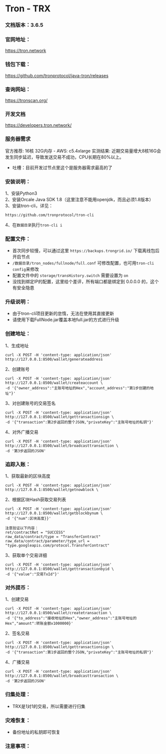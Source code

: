 # Tron - TRX

### 文档版本：3.6.5

### 官网地址：
https://tron.network

### 钱包下载：
https://github.com/tronprotocol/java-tron/releases

### 查询网站：
https://tronscan.org/

### 开发文档
https://developers.tron.network/

### 服务器需求
官方推荐: 16核 32G内存 - AWS: c5.4xlarge
实测结果: 近期交易量增大8核16G会发生同步延迟，导致发送交易不成功，CPU长期在80%以上。
* 吐槽：目前开发过节点里这个是服务器需求最高的了

### 安装说明：
1、安装Python3  
2、安装Orcale Java SDK 1.8（这里注意不能用openjdk，而且必须1.8版本）  
3、安装tron-cli，详见：
```
https://github.com/tronprotocol/tron-cli
```
4、在`数据目录`执行`tron-cli i`

### 配置文件：
* 首次同步较慢，可以通过这里 `https://backups.trongrid.io/` 下载离线包后开启节点
* `/数据目录/tron_nodes/fullnode/full.conf` 可修改配置，也可用`tron-cli config`来修改
* 配置文件中的 `storage/transHistory.switch` 需要设置为 `on` 
* 没找到绑定IP的配置，这里给个差评，所有端口都是绑定到 0.0.0.0 的，这个有安全隐患

### 升级说明：
* 由于tron-cli项目更新的怠惰，无法在使用其直接更新
* 请使用下载FullNode.jar覆盖本地full.jar的方式进行升级

### 创建地址：
1、生成地址
```
curl -X POST -H 'content-type: application/json' http://127.0.0.1:8500/wallet/generateaddress
```
2、创建账号
```
curl -X POST -H 'content-type: application/json' http://127.0.0.1:8500/wallet/createaccount \
-d '{"owner_address":"主账号地址的Hex","account_address":"第1步创建的地址"}'
```
3、对创建账号的交易签名
```
curl -X POST -H 'content-type: application/json' http://127.0.0.1:8500/wallet/gettransactionsign \
-d '{"transaction":第2步返回的整个JSON,"privateKey":"主账号地址的私钥"}'
```
4、对外广播交易
```
curl -X POST -H 'content-type: application/json' http://127.0.0.1:8500/wallet/broadcasttransaction \
-d '第3步返回的JSON'
```

### 追踪入账：
1、获取最新的区块高度
```
curl -X POST -H 'content-type: application/json' http://127.0.0.1:8500/wallet/getnowblock \
```
2、根据区块Hash获取交易列表
```
curl -X POST -H 'content-type: application/json' http://127.0.0.1:8500/wallet/getblockbynum \
-d '{"num":区块高度}}'  

注意验证以下内容：
ret/contractRet = "SUCCESS"
raw_data/contract/type = "TransferContract"
raw_data/contract/parameter/type_url = "type.googleapis.com/protocol.TransferContract"
```
3、获取单个交易详细
```
curl -X POST -H 'content-type: application/json' http://127.0.0.1:8500/wallet/gettransactionbyid \
-d '{"value":"交易TxId"}'  
```

### 对外提币：
1、创建交易
```
curl -X POST -H 'content-type: application/json' http://127.0.0.1:8500/wallet/createtransaction \
-d '{"to_address":"接收地址的Hex","owner_address":"主账号地址的Hex","amount":转账金额x1000000}'
```
2、签名交易
```
curl -X POST -H 'content-type: application/json' http://127.0.0.1:8500/wallet/gettransactionsign \
-d '{"transaction":第1步返回的整个JSON,"privateKey":"主账号地址的私钥"}'
```
4、广播交易
```
curl -X POST -H 'content-type: application/json' http://127.0.0.1:8500/wallet/broadcasttransaction \
-d '第2步返回的JSON'
```

### 归集处理：
* TRX是1对1的交易，所以需要进行归集

### 灾难恢复：
* 备份地址的私钥即可恢复

### 注意事项：
